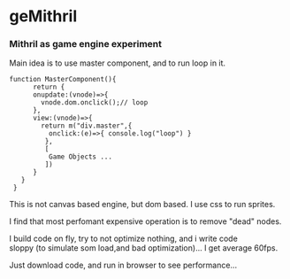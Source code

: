# geMithril
### Mithril as game engine experiment

Main idea is to use master component,
and to run loop in it.

``` javasript
function MasterComponent(){
      return {
      onupdate:(vnode)=>{
        vnode.dom.onclick();// loop
      },
      view:(vnode)=>{
        return m("div.master",{
          onclick:(e)=>{ console.log("loop") }
         },
         [
          Game Objects ...
         ])
      }
   }
 }
```
This is not canvas based engine, but dom based.
I use css to run sprites.

I find that most perfomant expensive operation is to remove "dead" nodes.

I build code on fly, try to not optimize nothing, and i write code <br/>
 sloppy (to simulate som load,and bad optimization)... I get average 60fps.

Just download code, and run in browser to see performance...
